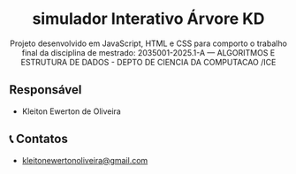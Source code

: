 <h1 align="center">  simulador Interativo Árvore KD </h1>

<p align="center">Projeto desenvolvido em JavaScript, HTML e CSS para comporto o trabalho final da disciplina de mestrado: 2035001-2025.1-A — ALGORITMOS E ESTRUTURA DE DADOS - DEPTO DE CIENCIA DA COMPUTACAO /ICE
</p>


## Responsável
- Kleiton Ewerton de Oliveira


## 📞 Contatos
- kleitonewertonoliveira@gmail.com  


